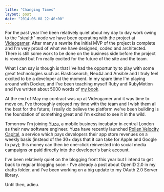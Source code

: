 ```yaml
---
title: "Changing Times"
layout: post
date: "2014-06-08 22:40:00"
---
```


For the past year I've been relatively quiet about my day to day work owing to the "stealth" mode we have been operating with the project at [Videogamer](http://videogamer.com). After many a rewrite the initial MVP of the project is complete and I'm very proud of what we have designed, coded and architected. There is still some work to be done on the business side before the project is revealed but I'm really excited for the future of the site and the team.

What I can say is though is that I've had the opportunity to play with some great technologies such as Elasticsearch, Neo4J and Ansible and I truly feel excited to be a developer at the moment. In my spare time I'm playing around with Docker, and I've been teaching myself Ruby and RubyMotion and I've written about 5000 words of [my book](/2014/01/introducing-oauthello/).

At the end of May my contract was up at Videogamer and it was time to move on, I've thoroughly enjoyed my time with the team and I wish them all the best for the future; I really do believe the platform we've been building is the foundation of something great and I'm excited to see it in the wild.

Tomorrow I'm joining [Yuza](http://yuza.com), a mobile business incubator in central London as their new software engineer. Yuza have recently launched [Pollen Velocity Capital](http://pollen.vc/), a service which pays developers their app store revenues on a weekly basis (instead of the 30+ days that it can take for Apple and Google to pay); this money can then be one-click reinvested into social media campaigns or paid directly into the developer's bank account.

I've been relatively quiet on the blogging front this year but I intend to get back to regular blogging soon - I've already a post about OpenID 2.0 in my drafts folder, and I've been working on a big update to my OAuth 2.0 Server library.

Until then, adieu.